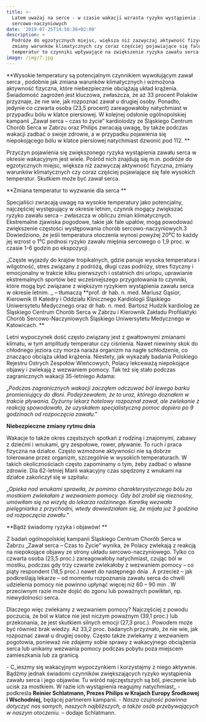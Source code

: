 ```yaml
---
title: >-
  Latem uważaj na serce - w czasie wakacji wzrasta ryzyko wystąpienia incydentów
  sercowo-naczyniowych
date: '2019-07-25T14:50:36+02:00'
description: >
  Podróże do egzotycznych miejsc, większa niż zazwyczaj aktywność fizyczna,
  zmiany warunków klimatycznych czy coraz częściej pojawiające się fale wysokich
  temperatur to czynniki wpływające na zwiększenie ryzyka zawału serca.
image: /img/7.jpg
---
```

**Wysokie temperatury są potencjalnym czynnikiem wywołującym zawał serca , podobnie jak zmiana warunków klimatycznych i wzmożona aktywność fizyczna, które niebezpiecznie obciążają układ krążenia. Świadomość zagrożeń jest kluczowa, zwłaszcza, że aż 33 procent Polaków  przyznaje, że nie wie, jak rozpoznać zawał u drugiej osoby. Ponadto, jedynie co czwarta osoba (23,5 procent)  zareagowałoby natychmiast w przypadku bólu w klatce piersiowej. W kolejnej odsłonie ogólnopolskiej kampanii „Zawał serca – czas to życie” kardiolodzy ze Śląskiego Centrum Chorób Serca w Zabrzu oraz Philips zwracają uwagę, by także podczas wakacji zadbać o swoje zdrowie, a w przypadku pojawienia się niepokojącego bólu w klatce piersiowej natychmiast dzwonić pod 112.**

Przyczyn pojawienia się zwiększonego ryzyka wystąpienia zawału serca w okresie wakacyjnym jest wiele. Pośród nich znajdują się m.in. podróże do egzotycznych miejsc, większa niż zazwyczaj aktywność fizyczna, zmiany warunków klimatycznych czy coraz częściej pojawiające się fale wysokich temperatur. Skutkiem może być zawał serca.  

**Zmiana temperatur to wyzwanie dla serca **

Specjaliści zwracają uwagę na wysokie temperatury jako potencjalny, najczęściej występujący w okresie letnim, czynnik mogący zwiększać ryzyko zawału serca – zwłaszcza w obliczu zmian klimatycznych. Ekstremalne zjawiska pogodowe, takie jak fale upałów, mogą powodować zwiększenie częstości występowania chorób sercowo-naczyniowych.3 Dowiedziono, że jeśli temperatura otoczenia wynosi powyżej 20⁰C to każdy jej wzrost o 1⁰C podnosi ryzyko zawału mięśnia sercowego o 1,9 proc. w czasie 1-6 godzin po ekspozycji . 

_Częste wyjazdy do krajów tropikalnych, gdzie panuje wysoka temperatura i wilgotność, stres związany z podróżą, długi czas podróży, stres fizyczny i emocjonalny w trakcie kilku pierwszych i ostatnich dni urlopu, uprawianie ekstremalnych sportów bez wcześniejszego przygotowania to czynniki, które mogą być związane z większym ryzykiem wystąpienia zawału serca w okresie letnim. _ – tłumaczą **prof. dr hab. n. med. Mariusz Gąsior, Kierownik III Katedry i Oddziału Klinicznego Kardiologii Śląskiego Uniwersytetu Medycznego oraz dr hab. n. med. Bartosz Hudzik kardiolog ze Śląskiego Centrum Chorób Serca w Zabrzu i Kierownik Zakładu Profilaktyki Chorób Sercowo-Naczyniowych Śląskiego Uniwersytetu Medycznego w Katowicach. **

Letni wypoczynek dość często związany jest z gwałtownymi zmianami klimatu, w tym amplitudy temperatur czy ciśnienia. Nawet niewinny skok do chłodnego jeziora czy morza naraża organizm na nagłe schłodzenie, co znacząco obciąża układ krążenia.  Niestety, jak wykazały badania Polskiego Rejestru Ostrych Zespołów Wieńcowych, Polacy lekceważą niepokojące objawy i zwlekają z wezwaniem pomocy. Tak też się stało podczas zagranicznych wakacji 35-letniego Adama:

 „_Podczas zagranicznych wakacji zacząłem odczuwać ból lewego barku promieniujący do dłoni. Podejrzewałem, że to uraz, którego doznałem w trakcie pływania. Dyżurny lekarz hotelowy rozpoznał zawał, ale zwlekanie z reakcją spowodowało, że uzyskałem specjalistyczną pomoc dopiero po 9 godzinach od rozpoczęcia zawału_.”

**Niebezpieczne zmiany rytmu dnia**

Wakacje to także okres częstszych spotkań z rodziną i znajomymi, zabawy z dziećmi i wnukami, gry zespołowe, rower, pływanie. To ruch i praca fizyczna na działce. Często wzmożone aktywności nie są dobrze tolerowane przez organizm, szczególnie w wysokich temperaturach. W takich okolicznościach często zapominamy o tym, żeby zadbać o własne zdrowie. Dla 62-letniej Marii wakacyjny czas spędzony z wnukami na działce zakończył się w szpitalu:  

„_Opieka nad wnukami sprawiła, że pomimo charakterystycznego bólu za mostkiem zwlekałam z wezwaniem pomocy. Gdy ból zrobił się nieznośny, umówiłam się na wizytę do lekarza rodzinnego. Karetkę wezwała pielęgniarka z przychodni, wtedy dowiedziałam się, że mijała już 3 godzina od rozpoczęcia zawału_.” 

**Bądź świadomy ryzyka i objawów!**

Z badań ogólnopolskiej kampanii Śląskiego Centrum Chorób Serca w Zabrzu „Zawał serca – Czas to Życie” wynika, że Polacy zwlekają z reakcją na niepokojące objawy ze strony układu sercowo-naczyniowego. Tylko co czwarta osoba (23,5 proc.) zareagowałoby natychmiast, czując ból w mostku, podczas gdy trzy czwarte zwlekałoby z wezwaniem pomocy – co piąty respondent (18,5 proc.) nawet do następnego dnia . A przecież – jak podkreślają lekarze – od momentu rozpoznania zawału serca do chwili udzielenia pomocy nie powinno upłynąć więcej niż 60 – 90 min . W przeciwnym razie może dojść do zgonu lub poważnych powikłań, np. niewydolności serca. 

Dlaczego więc zwlekamy z wezwaniem pomocy? Najczęściej z powodu poczucia, że ból w klatce nie jest niczym poważnym (39,1 proc.) lub przekonania, że jest skutkiem silnych emocji (27,3 proc.). Powodem może być również brak wiedzy. Aż 33,2 proc. badanych przyznało, że nie wie, jak rozpoznać zawał u drugiej osoby.  Często także zwlekamy z wezwaniem pogotowia, ponieważ nie zdajemy sobie sprawy z wakacyjnego obciążenia serca lub unikamy wezwania pomocy podczas pobytu poza miejscem zamieszkania lub za granicą.

\- C_ieszmy się wakacyjnym wypoczynkiem i korzystajmy z niego aktywnie. Bądźmy jednak świadomi czynników zwiększających ryzyko wystąpienia zawału serca i jego objawów. Tu wśród najczęstszych są ból, pieczenie lub ucisk za mostkiem. W razie ich wystąpienia reagujmy natychmiast_ - podkreśla **Reinier Schlatmann, Prezes Philips w Krajach Europy Środkowej i Wschodniej,** będącej partnerem kampanii. - _Nasza czujność powinna dotyczyć nas samych, naszych najbliższych, a także osób przebywających w naszym otoczeniu._ – dodaje Schlatmann.
